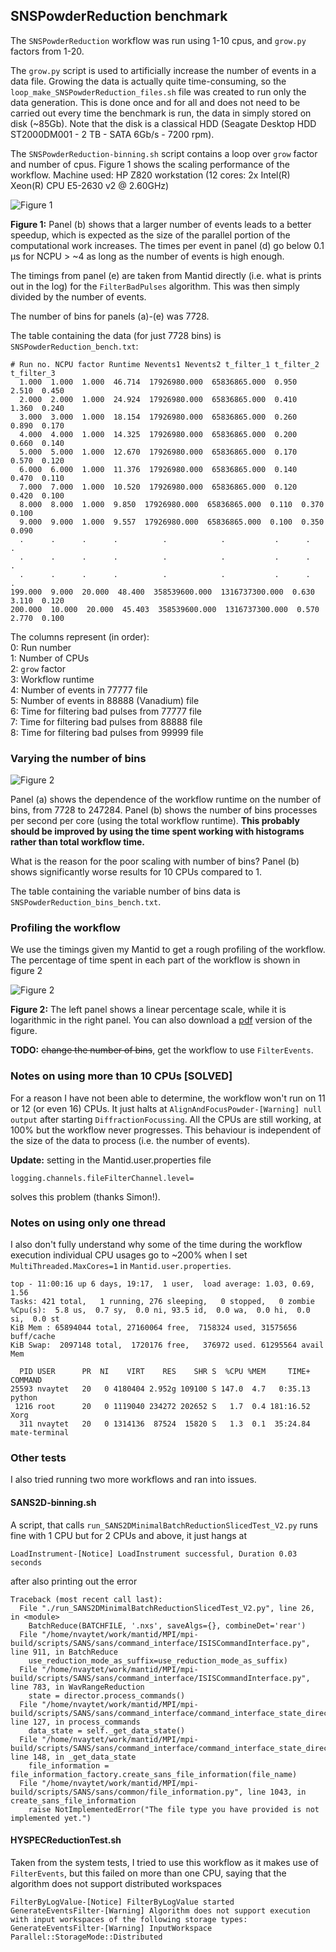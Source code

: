 ## SNSPowderReduction benchmark

The `SNSPowderReduction` workflow was run using 1-10 cpus, and `grow.py` factors from 1-20.

The `grow.py` script is used to artificially increase the number of events in a data file.
Growing the data is actually quite time-consuming, so the `loop_make_SNSPowderReduction_files.sh` 
file was created to run only the data generation. This is done once and for all and does not need 
to be carried out every time the benchmark is run, the data in simply stored on disk (~85Gb). Note 
that the disk is a classical HDD (Seagate Desktop HDD ST2000DM001 - 2 TB - SATA 6Gb/s - 7200 rpm).

The `SNSPowderReduction-binning.sh` script contains a loop over `grow` factor and number of cpus.
Figure 1 shows the scaling performance of the workflow. Machine used: HP Z820 workstation (12 
cores: 2x Intel(R) Xeon(R) CPU E5-2630 v2 @ 2.60GHz)

![Figure 1](https://raw.githubusercontent.com/nvaytet/data-reduction-hardware-requirements/master/benchmarks/SNSPowderReduction_bench.png)

**Figure 1:** Panel (b) shows that a larger number of events leads to a better speedup, which is expected as the 
size of the parallel portion of the computational work increases. The times per event in panel (d) 
go below 0.1 &mu;s for NCPU > ~4 as long as the number of events is high enough.

The timings from panel (e) are taken from Mantid directly (i.e. what is prints out in the log) for
the `FilterBadPulses` algorithm. This was then simply divided by the number of events.

The number of bins for panels (a)-(e) was 7728.

The table containing the data (for just 7728 bins) is `SNSPowderReduction_bench.txt`:

```
# Run no. NCPU factor Runtime Nevents1 Nevents2 t_filter_1 t_filter_2 t_filter_3
  1.000  1.000  1.000  46.714  17926980.000  65836865.000  0.950  2.510  0.450  
  2.000  2.000  1.000  24.924  17926980.000  65836865.000  0.410  1.360  0.240  
  3.000  3.000  1.000  18.154  17926980.000  65836865.000  0.260  0.890  0.170  
  4.000  4.000  1.000  14.325  17926980.000  65836865.000  0.200  0.660  0.140  
  5.000  5.000  1.000  12.670  17926980.000  65836865.000  0.170  0.570  0.120  
  6.000  6.000  1.000  11.376  17926980.000  65836865.000  0.140  0.470  0.110  
  7.000  7.000  1.000  10.520  17926980.000  65836865.000  0.120  0.420  0.100  
  8.000  8.000  1.000  9.850  17926980.000  65836865.000  0.110  0.370  0.100  
  9.000  9.000  1.000  9.557  17926980.000  65836865.000  0.100  0.350  0.090  
  .      .      .      .          .            .           .      .      .
  .      .      .      .          .            .           .      .      .
  .      .      .      .          .            .           .      .      .
199.000  9.000  20.000  48.400  358539600.000  1316737300.000  0.630  3.110  0.120  
200.000  10.000  20.000  45.403  358539600.000  1316737300.000  0.570  2.770  0.100 
```

The columns represent (in order):  
0: Run number  
1: Number of CPUs  
2: `grow` factor  
3: Workflow runtime  
4: Number of events in 77777 file  
5: Number of events in 88888 (Vanadium) file  
6: Time for filtering bad pulses from 77777 file  
7: Time for filtering bad pulses from 88888 file  
8: Time for filtering bad pulses from 99999 file  


### Varying the number of bins

![Figure 2](https://raw.githubusercontent.com/nvaytet/data-reduction-hardware-requirements/master/benchmarks/SNSPowderReduction_bins.png)

Panel (a) shows the dependence of the workflow runtime on the number of bins, from 7728 to 247284.
Panel (b) shows the number of bins processes per second per core (using the total workflow
runtime). **This probably should be improved by using the time spent working with histograms  rather than total workflow time.**

What is the reason for the poor scaling with number of bins? Panel (b) shows significantly worse 
results for 10 CPUs compared to 1.

The table containing the variable number of bins data is `SNSPowderReduction_bins_bench.txt`.



### Profiling the workflow

We use the timings given my Mantid to get a rough profiling of the workflow. The percentage of time
spent in each part of the workflow is shown in figure 2

![Figure 2](https://raw.githubusercontent.com/nvaytet/data-reduction-hardware-requirements/master/benchmarks/timings.png)

**Figure 2:** The left panel shows a linear percentage scale, while it is logarithmic in the right
panel. You can also download a [pdf](https://raw.githubusercontent.com/nvaytet/data-reduction-hardware-requirements/master/benchmarks/timings.pdf) version of the figure.




**TODO:** ~~change the number of bins~~, get the workflow to use `FilterEvents`.  


### Notes on using more than 10 CPUs [SOLVED]

For a reason I have not been able to determine, the workflow won't run on 11 or 12 (or even 16) 
CPUs. It just halts at `AlignAndFocusPowder-[Warning] null output` after starting 
`DiffractionFocussing`. All the CPUs are still working, at 100% but the workflow never progresses.
This behaviour is independent of the size of the data to process (i.e. the number of events).

**Update:** setting in the Mantid.user.properties file
```
logging.channels.fileFilterChannel.level=
```
solves this problem (thanks Simon!).

### Notes on using only one thread

I also don't fully understand why some of the time during the workflow execution individual CPU 
usages go to ~200% when I set `MultiThreaded.MaxCores=1` in `Mantid.user.properties`.
```
top - 11:00:16 up 6 days, 19:17,  1 user,  load average: 1.03, 0.69, 1.56
Tasks: 421 total,   1 running, 276 sleeping,   0 stopped,   0 zombie
%Cpu(s):  5.8 us,  0.7 sy,  0.0 ni, 93.5 id,  0.0 wa,  0.0 hi,  0.0 si,  0.0 st
KiB Mem : 65894044 total, 27160064 free,  7158324 used, 31575656 buff/cache
KiB Swap:  2097148 total,  1720176 free,   376972 used. 61295564 avail Mem 

  PID USER      PR  NI    VIRT    RES    SHR S  %CPU %MEM     TIME+ COMMAND
25593 nvaytet   20   0 4180404 2.952g 109100 S 147.0  4.7   0:35.13 python
 1216 root      20   0 1119040 234272 202652 S   1.7  0.4 181:16.52 Xorg
  311 nvaytet   20   0 1314136  87524  15820 S   1.3  0.1  35:24.84 mate-terminal
```

### Other tests

I also tried running two more workflows and ran into issues.

#### SANS2D-binning.sh

A script, that calls `run_SANS2DMinimalBatchReductionSlicedTest_V2.py` runs fine with 1 CPU but for 2 CPUs and above, it just hangs at
```
LoadInstrument-[Notice] LoadInstrument successful, Duration 0.03 seconds
```
after also printing out the error
```
Traceback (most recent call last):
  File "./run_SANS2DMinimalBatchReductionSlicedTest_V2.py", line 26, in <module>
    BatchReduce(BATCHFILE, '.nxs', saveAlgs={}, combineDet='rear')
  File "/home/nvaytet/work/mantid/MPI/mpi-build/scripts/SANS/sans/command_interface/ISISCommandInterface.py", line 911, in BatchReduce
    use_reduction_mode_as_suffix=use_reduction_mode_as_suffix)
  File "/home/nvaytet/work/mantid/MPI/mpi-build/scripts/SANS/sans/command_interface/ISISCommandInterface.py", line 783, in WavRangeReduction
    state = director.process_commands()
  File "/home/nvaytet/work/mantid/MPI/mpi-build/scripts/SANS/sans/command_interface/command_interface_state_director.py", line 127, in process_commands
    data_state = self._get_data_state()
  File "/home/nvaytet/work/mantid/MPI/mpi-build/scripts/SANS/sans/command_interface/command_interface_state_director.py", line 148, in _get_data_state
    file_information = file_information_factory.create_sans_file_information(file_name)
  File "/home/nvaytet/work/mantid/MPI/mpi-build/scripts/SANS/sans/common/file_information.py", line 1043, in create_sans_file_information
    raise NotImplementedError("The file type you have provided is not implemented yet.")
```

#### HYSPECReductionTest.sh

Taken from the system tests, I tried to use this workflow as it makes use of `FilterEvents`, but this failed on more than one CPU, saying that the algorithm does not support distributed workspaces

```
FilterByLogValue-[Notice] FilterByLogValue started
GenerateEventsFilter-[Warning] Algorithm does not support execution with input workspaces of the following storage types: 
GenerateEventsFilter-[Warning] InputWorkspace Parallel::StorageMode::Distributed
```
